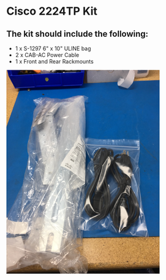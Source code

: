 # Cisco 2224TP Kit

## The kit should include the following:

- 1 x S-1297 6" x 10" ULINE bag
- 2 x CAB-AC Power Cable
- 1 x Front and Rear Rackmounts

 

<img src="Docs\20170427_114705000_iOS.jpg" style="width: 400px;"/>